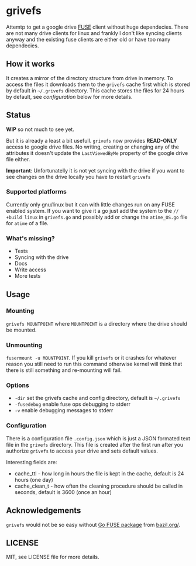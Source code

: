 # grivefs

Attemtp to get a google drive [FUSE](http://fuse.sourceforge.net/)
client without huge dependecies. There are not many drive clients for linux and frankly I don't
like syncing clients anyway and the existing fuse clients are either old or have too many dependecies.

## How it works

It creates a mirror of the directory structure from drive in
memory. To access the files it downloads them to the `grivefs` cache
first which is stored by default in `~/.grivefs` directory. This cache
stores the files for 24 hours by default, see *configuration* below
for more details.

## Status

**WIP** so not much to see yet.

But it is already a least a bit usefull. `grivefs` now provides
**READ-ONLY** access to google drive files. No writing, creating or
changing any of the attributes it doesn't update the `LastViewedByMe`
property of the google drive file either.

**Important**: Unfortunatelly it is not yet syncing with the drive if
  you want to see changes on the drive locally you have to restart
  `grivefs`

### Supported platforms

Currently only gnu/linux but it can with little changes run on any FUSE
enabled system. If you want to give it a go just add the system to the
`// +build linux` in `grivefs.go` and possibly add or change the
`atime_OS.go` file for `atime` of a file.

### What's missing?

+ Tests
+ Syncing with the drive
+ Docs
+ Write access
+ More tests

## Usage

### Mounting

`grivefs MOUNTPOINT` where `MOUNTPOINT` is a directory where the
drive should be mounted.

### Unmounting

`fusermount -u MOUNTPOINT`. If you kill `grivefs` or it crashes for
whatever reason you still need to run this command otherwise kernel
will think that there is still something and re-mounting will fail.

### Options

+ `-dir` set the grivefs cache and config directory, default is `~/.grivefs`
+ `-fusedebug` enable fuse ops debugging to stderr
+ `-v` enable debugging messages to stderr

### Configuration

There is a configuration file `.config.json` which is just a JSON
formated text file in the `grivefs` directory. This file is created
after the first run after you authorize `grivefs` to access your
drive and sets default values.

Interesting fields are:
+ cache_ttl - how long in hours the file is kept in the cache, default
  is 24 hours (one day)
+ cache_clean_t - how often the cleaning procedure should be called in
  seconds, default is 3600 (once an hour)

## Acknowledgements

`grivefs` would not be so easy without
[Go FUSE package](https://bazil.org/fuse/) from
[bazil.org/](https://bazil.org/).

## LICENSE

MIT, see LICENSE file for more details.
